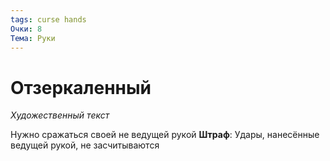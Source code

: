 ```yaml
---
tags: curse hands
Очки: 8
Тема: Руки
---
```


# Отзеркаленный

*Художественный текст*

Нужно сражаться своей не ведущей рукой
**Штраф**: Удары, нанесённые ведущей рукой, не засчитываются